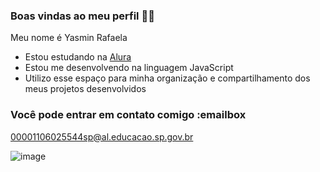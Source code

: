 ### Boas vindas ao meu perfil 🫶🏼

Meu nome é Yasmin Rafaela

- Estou estudando na [Alura](https://www.alura.com.br)
- Estou me desenvolvendo na linguagem JavaScript
- Utilizo esse espaço para minha organização e compartilhamento dos meus projetos desenvolvidos

### Você pode entrar em contato comigo :emailbox

00001106025544sp@al.educacao.sp.gov.br



![image](https://github.com/user-attachments/assets/ab07edc1-0d70-40b2-b6e5-aaa0007367e8)

